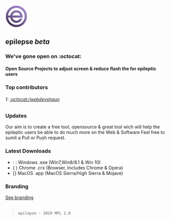 <img src="/ep.png" width="70"></img>
## epilepse *beta*
### We've gone open on :octocat:
#### Open Source Projects to adjust screen & reduce flash the for epileptic users
### Top contributors
###### 1: <a href="https://github.com/webdevshaun"> :octocat:/webdevshaun</a>
### Updates
Our aim is to create a free tool, opensource & great tool wich will help the epileptic users be able to do much more on the Web & Software Feel free to sumit a Pull or Push request.
### Latest Downloads
- : : Windows  .exe (Win7,Win8/8.1 & Win 10)
- ( ) Chrome   .crx (Browser, Includes Chrome & Opera)
-  [} MacOS    .app (MacOS Sierra/High Sierra & Mojave)
### Branding
<a href="/branding.md">See branding</a>
<br></br>
> `epilepse - 2019 MPL 2.0`

